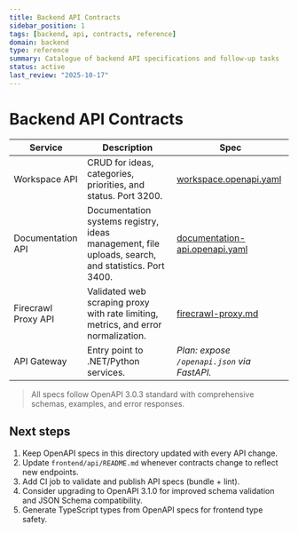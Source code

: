 ```yaml
---
title: Backend API Contracts
sidebar_position: 1
tags: [backend, api, contracts, reference]
domain: backend
type: reference
summary: Catalogue of backend API specifications and follow-up tasks
status: active
last_review: "2025-10-17"
---
```


# Backend API Contracts

| Service | Description | Spec |
|---------|-------------|------|
| Workspace API | CRUD for ideas, categories, priorities, and status. Port 3200. | [workspace.openapi.yaml](./specs/workspace.openapi.yaml) |
| Documentation API | Documentation systems registry, ideas management, file uploads, search, and statistics. Port 3400. | [documentation-api.openapi.yaml](./specs/documentation-api.openapi.yaml) |
| Firecrawl Proxy API | Validated web scraping proxy with rate limiting, metrics, and error normalization. | [firecrawl-proxy.md](firecrawl-proxy.md) |
| API Gateway | Entry point to .NET/Python services. | _Plan: expose `/openapi.json` via FastAPI._ |

> All specs follow OpenAPI 3.0.3 standard with comprehensive schemas, examples, and error responses.

## Next steps

1. Keep OpenAPI specs in this directory updated with every API change.
2. Update `frontend/api/README.md` whenever contracts change to reflect new endpoints.
3. Add CI job to validate and publish API specs (bundle + lint).
4. Consider upgrading to OpenAPI 3.1.0 for improved schema validation and JSON Schema compatibility.
5. Generate TypeScript types from OpenAPI specs for frontend type safety.

